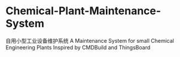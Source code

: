 # Chemical-Plant-Maintenance-System
自用小型工业设备维护系统
A Maintenance System for small Chemical Engineering Plants
Inspired by CMDBuild and ThingsBoard
